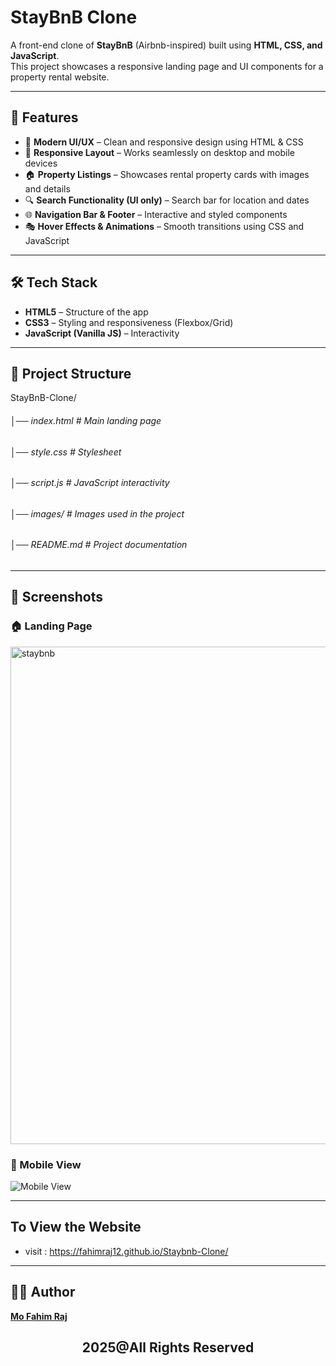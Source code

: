 # StayBnB Clone 
A front-end clone of **StayBnB** (Airbnb-inspired) built using **HTML, CSS, and JavaScript**.  
This project showcases a responsive landing page and UI components for a property rental website.

---

## 🚀 Features

- 🎨 **Modern UI/UX** – Clean and responsive design using HTML & CSS  
- 📱 **Responsive Layout** – Works seamlessly on desktop and mobile devices  
- 🏠 **Property Listings** – Showcases rental property cards with images and details  
- 🔍 **Search Functionality (UI only)** – Search bar for location and dates  
- 🌐 **Navigation Bar & Footer** – Interactive and styled components  
- 🎭 **Hover Effects & Animations** – Smooth transitions using CSS and JavaScript  

---

## 🛠️ Tech Stack

- **HTML5** – Structure of the app  
- **CSS3** – Styling and responsiveness (Flexbox/Grid)  
- **JavaScript (Vanilla JS)** – Interactivity  

---

## 📂 Project Structure
StayBnB-Clone/
###### │── index.html # Main landing page
###### │── style.css # Stylesheet
###### │── script.js # JavaScript interactivity
###### │── images/ # Images used in the project
###### │── README.md # Project documentation

---

## 📸 Screenshots

### 🏠 Landing Page
<img width="1465" height="796" alt="staybnb" src="https://github.com/user-attachments/assets/bca604f2-167f-4e72-a26a-e403e78afce5" />

### 📱 Mobile View
![Mobile View](images/screenshot2.png)

---
## To View the Website
- visit : https://fahimraj12.github.io/Staybnb-Clone/

---
## 👨‍💻 Author

**[Mo Fahim Raj](https://github.com/Fahimraj12)**  

## <Center>2025@All Rights Reserved</center>
